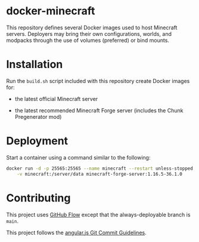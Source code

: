 # docker-minecraft

This repository defines several Docker images used to host Minecraft servers.
Deployers may bring their own configurations, worlds, and modpacks through the use of volumes (preferred) or bind mounts.

# Installation

Run the `build.sh` script included with this repository create Docker images for:

- the latest official Minecraft server

- the latest recommended Minecraft Forge server (includes the Chunk Pregenerator mod)

# Deployment

Start a container using a command similar to the following:

```sh
docker run -d -p 25565:25565 --name minecraft --restart unless-stopped \
    -v minecraft:/server/data minecraft-forge-server:1.16.5-36.1.0
```

# Contributing

This project uses [GitHub Flow](https://githubflow.github.io/) except that the always-deployable branch is `main`.

This project follows the [angular.js Git Commit Guidelines](https://github.com/angular/angular.js/blob/master/DEVELOPERS.md#-git-commit-guidelines).
